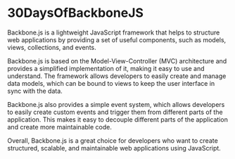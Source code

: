 # 30DaysOfBackboneJS

Backbone.js is a lightweight JavaScript framework that helps to structure web applications by providing a set of useful components, such as models, views, collections, and events.

Backbone.js is based on the Model-View-Controller (MVC) architecture and provides a simplified implementation of it, making it easy to use and understand. The framework allows developers to easily create and manage data models, which can be bound to views to keep the user interface in sync with the data.

Backbone.js also provides a simple event system, which allows developers to easily create custom events and trigger them from different parts of the application. This makes it easy to decouple different parts of the application and create more maintainable code.

Overall, Backbone.js is a great choice for developers who want to create structured, scalable, and maintainable web applications using JavaScript.
